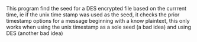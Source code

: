 This program find the seed for a DES encrypted file based on the currrent time, ie if the unix time stamp was used as the seed, it checks the prior timestamp options for a message beginning with a know plaintext, this only works when using the unix timestamp as a sole seed (a bad idea) and using DES (another bad idea)
